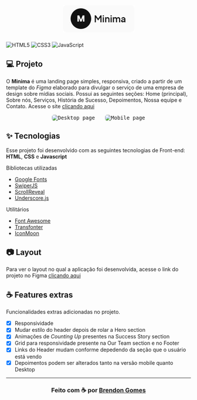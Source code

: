<h1 align="center">
    <img src=".github/minima.png">
</h1>

![HTML5](https://img.shields.io/badge/html5-%23E34F26.svg?style=for-the-badge&logo=html5&logoColor=white)
![CSS3](https://img.shields.io/badge/css3-%231572B6.svg?style=for-the-badge&logo=css3&logoColor=white)
![JavaScript](https://img.shields.io/badge/javascript-%23323330.svg?style=for-the-badge&logo=javascript&logoColor=%23F7DF1E)

## 💻 Projeto

O **Minima** é uma landing page simples, responsiva, criado a partir de um template do *Figma* elaborado para divulgar o serviço de uma empresa de design sobre mídias sociais. Possui as seguintes seções: Home (principal), Sobre nós, Serviços, História de Sucesso, Depoimentos, Nossa equipe e Contato. Acesse o site [clicando aqui](https://brendon3578.github.io/Minima/)

<p align="center">
    <kbd>
        <img src=".github/minimapreview.gif" width="550" style="border-radius: 5px" alt="Desktop page">
    </kbd>
    &nbsp;&nbsp;&nbsp;&nbsp;
    <kbd>
        <img src=".github/minimamobile.gif" width='200' style="border-radius: 5px" alt="Mobile page">
    </kbd>
</p>

## ✨ Tecnologias

Esse projeto foi desenvolvido com as seguintes tecnologias de Front-end: **HTML**, **CSS** e **Javascript**

Bibliotecas utilizadas

- [Google Fonts](https://fonts.google.com/)
- [SwiperJS](https://swiperjs.com/)
- [ScrollReveal](https://scrollrevealjs.org/)
- [Underscore.js](https://underscorejs.org/)

Utilitários

- [Font Awesome](https://fontawesome.com/)
- [Transfonter](https://transfonter.org/)
- [IconMoon](https://icomoon.io/)

## 📷 Layout

Para ver o layout no qual a aplicação foi desenvolvida, acesse o link do projeto no Figma [clicando aqui](https://www.figma.com/community/file/992793363410720333/Minima-Landing-Page)

## ☕ Features extras

Funcionalidades extras adicionadas no projeto.

- [x] Responsividade
- [x] Mudar estilo do header depois de rolar a Hero section
- [x] Animações de *Counting Up* presentes na Success Story section
- [x] Grid para responsividade presente na Our Team section e no Footer
- [x] Links do Header mudam conforme depedendo da seção que o usuário está vendo
- [x] Depoimentos podem ser alterados tanto na versão mobile quanto Desktop

---

<h3 align="center">
    Feito com ☕ por <a href="https://github.com/Brendon3578">Brendon Gomes</a>
</h3>
